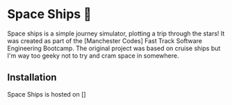 # Space Ships 🚀

Space ships is a simple journey simulator, plotting a trip through the stars!
It was created as part of the [Manchester Codes] Fast Track Software Engineering Bootcamp. The original project was based on cruise ships but I'm way too geeky not to try and cram space in somewhere.

## Installation

Space Ships is hosted on []
